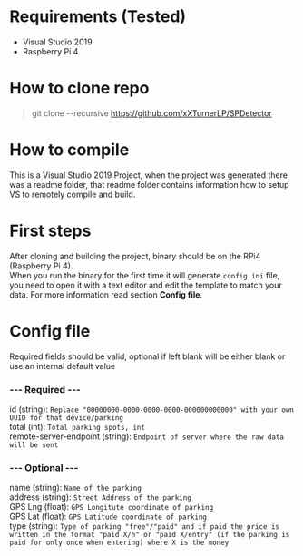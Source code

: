 # Requirements (Tested)
* Visual Studio 2019
* Raspberry Pi 4

# How to clone repo
> git clone --recursive https://github.com/xXTurnerLP/SPDetector

# How to compile
This is a Visual Studio 2019 Project, when the project was generated there was a readme folder, that readme folder contains information how to setup VS to remotely compile and build.

# First steps
After cloning and building the project, binary should be on the RPi4 (Raspberry Pi 4). <br>
When you run the binary for the first time it will generate `config.ini` file, you need to open it with a text editor and edit the template to match your data. For more information read section **Config file**.

# Config file
Required fields should be valid, optional if left blank will be either blank or use an internal default value

### --- Required ---
id (string): `Replace "00000000-0000-0000-0000-000000000000" with your own UUID for that device/parking` <br>
total (int): `Total parking spots, int` <br>
remote-server-endpoint (string): `Endpoint of server where the raw data will be sent` <br>

### --- Optional ---
name (string): `Name of the parking` <br>
address (string): `Street Address of the parking` <br>
GPS Lng (float): `GPS Longitute coordinate of parking` <br>
GPS Lat (float): `GPS Latitude coordinate of parking` <br>
type (string): `Type of parking "free"/"paid" and if paid the price is written in the format "paid X/h" or "paid X/entry" (if the parking is paid for only once when entering) where X is the money`